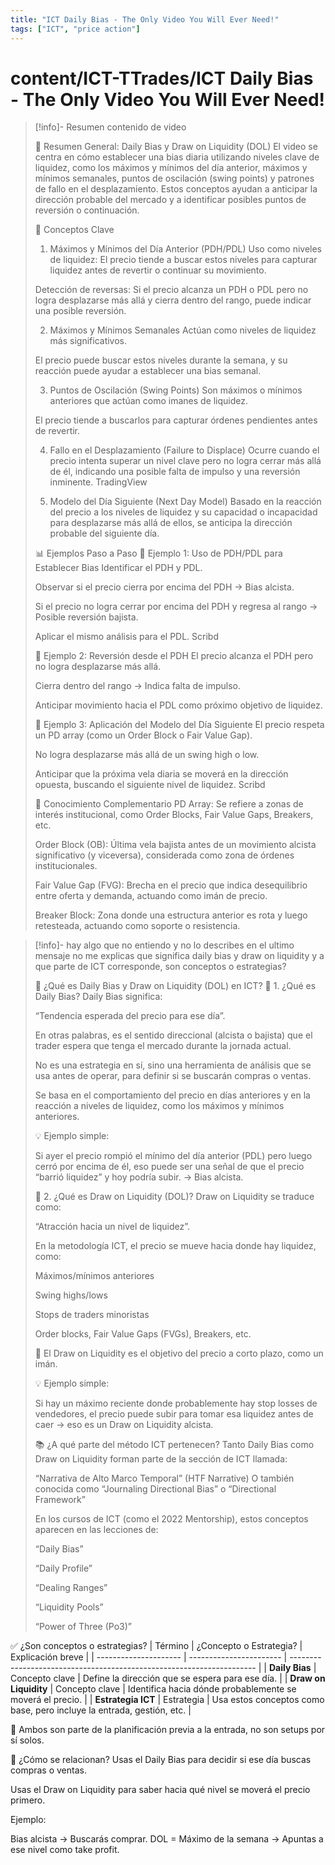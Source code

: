 ```yaml
---
title: "ICT Daily Bias - The Only Video You Will Ever Need!"
tags: ["ICT", "price action"]
---
```


# content/ICT-TTrades/ICT Daily Bias - The Only Video You Will Ever Need!

> [!info]- Resumen contenido de video
> 
>🧠 Resumen General: Daily Bias y Draw on Liquidity (DOL)
>El video se centra en cómo establecer una bias diaria utilizando niveles clave de liquidez, como los máximos y mínimos del día anterior, máximos y mínimos semanales, puntos de oscilación (swing points) y patrones de fallo en el desplazamiento. Estos conceptos ayudan a anticipar la dirección probable del mercado y a identificar posibles puntos de reversión o continuación.
>
>📌 Conceptos Clave
>1. Máximos y Mínimos del Día Anterior (PDH/PDL)
>Uso como niveles de liquidez: El precio tiende a buscar estos niveles para capturar liquidez antes de revertir o continuar su movimiento.
>
>Detección de reversas: Si el precio alcanza un PDH o PDL pero no logra desplazarse más allá y cierra dentro del rango, puede indicar una posible reversión.
>
>2. Máximos y Mínimos Semanales
>Actúan como niveles de liquidez más significativos.
>
>El precio puede buscar estos niveles durante la semana, y su reacción puede ayudar a establecer una bias semanal.
>
>3. Puntos de Oscilación (Swing Points)
>Son máximos o mínimos anteriores que actúan como imanes de liquidez.
>
>El precio tiende a buscarlos para capturar órdenes pendientes antes de revertir.
>
>4. Fallo en el Desplazamiento (Failure to Displace)
>Ocurre cuando el precio intenta superar un nivel clave pero no logra cerrar más allá de él, indicando una posible falta de impulso y una reversión inminente.
>TradingView
>
>5. Modelo del Día Siguiente (Next Day Model)
>Basado en la reacción del precio a los niveles de liquidez y su capacidad o incapacidad para desplazarse más allá de ellos, se anticipa la dirección probable del siguiente día.
>
>📊 Ejemplos Paso a Paso
>🔹 Ejemplo 1: Uso de PDH/PDL para Establecer Bias
>Identificar el PDH y PDL.
>
>Observar si el precio cierra por encima del PDH → Bias alcista.
>
>Si el precio no logra cerrar por encima del PDH y regresa al rango → Posible reversión bajista.
>
>Aplicar el mismo análisis para el PDL.
>Scribd
>
>🔹 Ejemplo 2: Reversión desde el PDH
>El precio alcanza el PDH pero no logra desplazarse más allá.
>
>Cierra dentro del rango → Indica falta de impulso.
>
>Anticipar movimiento hacia el PDL como próximo objetivo de liquidez.
>
>🔹 Ejemplo 3: Aplicación del Modelo del Día Siguiente
>El precio respeta un PD array (como un Order Block o Fair Value Gap).
>
>No logra desplazarse más allá de un swing high o low.
>
>Anticipar que la próxima vela diaria se moverá en la dirección opuesta, buscando el siguiente nivel de liquidez.
>Scribd
>
>🧩 Conocimiento Complementario
>PD Array: Se refiere a zonas de interés institucional, como Order Blocks, Fair Value Gaps, Breakers, etc.
>
>Order Block (OB): Última vela bajista antes de un movimiento alcista significativo (y viceversa), considerada como zona de órdenes institucionales.
>
>Fair Value Gap (FVG): Brecha en el precio que indica desequilibrio entre oferta y demanda, actuando como imán de precio.
>
>Breaker Block: Zona donde una estructura anterior es rota y luego retesteada, actuando como soporte o resistencia.


> [!info]- hay algo que no entiendo y no lo describes en el ultimo mensaje no me explicas que significa daily bias y draw on liquidity y a que parte de ICT corresponde, son conceptos o estrategias?
> 
>🧠 ¿Qué es Daily Bias y Draw on Liquidity (DOL) en ICT?
>📌 1. ¿Qué es Daily Bias?
>Daily Bias significa:
>
>“Tendencia esperada del precio para ese día”.
>
>En otras palabras, es el sentido direccional (alcista o bajista) que el trader espera que tenga el mercado durante la jornada actual.
>
>No es una estrategia en sí, sino una herramienta de análisis que se usa antes de operar, para definir si se buscarán compras o ventas.
>
>Se basa en el comportamiento del precio en días anteriores y en la reacción a niveles de liquidez, como los máximos y mínimos anteriores.
>
>💡 Ejemplo simple:
>
>Si ayer el precio rompió el mínimo del día anterior (PDL) pero luego cerró por encima de él, eso puede ser una señal de que el precio “barrió liquidez” y hoy podría subir. → Bias alcista.
>
>📌 2. ¿Qué es Draw on Liquidity (DOL)?
>Draw on Liquidity se traduce como:
>
>“Atracción hacia un nivel de liquidez”.
>
>En la metodología ICT, el precio se mueve hacia donde hay liquidez, como:
>
>Máximos/mínimos anteriores
>
>Swing highs/lows
>
>Stops de traders minoristas
>
>Order blocks, Fair Value Gaps (FVGs), Breakers, etc.
>
>📌 El Draw on Liquidity es el objetivo del precio a corto plazo, como un imán.
>
>💡 Ejemplo simple:
>
>Si hay un máximo reciente donde probablemente hay stop losses de vendedores, el precio puede subir para tomar esa liquidez antes de caer → eso es un Draw on Liquidity alcista.
>
>📚 ¿A qué parte del método ICT pertenecen?
>Tanto Daily Bias como Draw on Liquidity forman parte de la sección de ICT llamada:
>
>“Narrativa de Alto Marco Temporal” (HTF Narrative)
>O también conocida como “Journaling Directional Bias” o “Directional Framework”
>
>En los cursos de ICT (como el 2022 Mentorship), estos conceptos aparecen en las lecciones de:
>
>“Daily Bias”
>
>“Daily Profile”
>
>“Dealing Ranges”
>
>“Liquidity Pools”
>
>“Power of Three (Po3)”

✅ ¿Son conceptos o estrategias?
| Término               | ¿Concepto o Estrategia? | Explicación breve                                                     |
| --------------------- | ----------------------- | --------------------------------------------------------------------- |
| **Daily Bias**        | Concepto clave          | Define la dirección que se espera para ese día.                       |
| **Draw on Liquidity** | Concepto clave          | Identifica hacia dónde probablemente se moverá el precio.             |
| **Estrategia ICT**    | Estrategia              | Usa estos conceptos como base, pero incluye la entrada, gestión, etc. |

📌 Ambos son parte de la planificación previa a la entrada, no son setups por sí solos.

🎯 ¿Cómo se relacionan?
Usas el Daily Bias para decidir si ese día buscas compras o ventas.

Usas el Draw on Liquidity para saber hacia qué nivel se moverá el precio primero.

Ejemplo:

Bias alcista → Buscarás comprar.
DOL = Máximo de la semana → Apuntas a ese nivel como take profit.